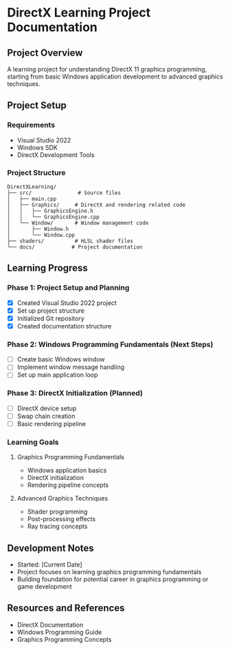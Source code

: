 ﻿# DirectX Learning Project Documentation

## Project Overview
A learning project for understanding DirectX 11 graphics programming, starting from basic Windows application development to advanced graphics techniques.

## Project Setup
### Requirements
- Visual Studio 2022
- Windows SDK
- DirectX Development Tools

### Project Structure
```
DirectXLearning/
├── src/               # Source files
│   ├── main.cpp
│   ├── Graphics/     # DirectX and rendering related code
│   │   ├── GraphicsEngine.h
│   │   └── GraphicsEngine.cpp
│   └── Window/       # Window management code
│       ├── Window.h
│       └── Window.cpp
├── shaders/          # HLSL shader files
└── docs/            # Project documentation
```

## Learning Progress

### Phase 1: Project Setup and Planning
- [x] Created Visual Studio 2022 project
- [x] Set up project structure
- [x] Initialized Git repository
- [x] Created documentation structure

### Phase 2: Windows Programming Fundamentals (Next Steps)
- [ ] Create basic Windows window
- [ ] Implement window message handling
- [ ] Set up main application loop

### Phase 3: DirectX Initialization (Planned)
- [ ] DirectX device setup
- [ ] Swap chain creation
- [ ] Basic rendering pipeline

### Learning Goals
1. Graphics Programming Fundamentals
   - Windows application basics
   - DirectX initialization
   - Rendering pipeline concepts

2. Advanced Graphics Techniques
   - Shader programming
   - Post-processing effects
   - Ray tracing concepts

## Development Notes
- Started: [Current Date]
- Project focuses on learning graphics programming fundamentals
- Building foundation for potential career in graphics programming or game development

## Resources and References
- DirectX Documentation
- Windows Programming Guide
- Graphics Programming Concepts